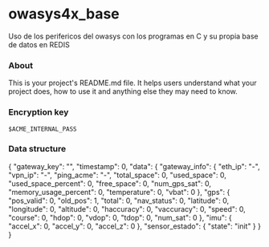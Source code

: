 owasys4x_base
=============

Uso de los perifericos del owasys con los programas en C y su propia base de datos en REDIS

### About

This is your project's README.md file. It helps users understand what your
project does, how to use it and anything else they may need to know.


### Encryption key
```
$ACME_INTERNAL_PASS
```

### Data structure

{
    "gateway_key": "",
    "timestamp": 0,
    "data": {
        "gateway_info": {
            "eth_ip": "-",
            "vpn_ip": "-",
            "ping_acme": "-",
            "total_space": 0,
            "used_space": 0,
            "used_space_percent": 0,
            "free_space": 0,
            "num_gps_sat": 0,
            "memory_usage_percent": 0,
            "temperature": 0,
            "vbat": 0
        },
        "gps": {
            "pos_valid": 0,
            "old_pos": 1,
            "total": 0,
            "nav_status": 0,
            "latitude": 0,
            "longitude": 0,
            "altitude": 0,
            "haccuracy": 0,
            "vaccuracy": 0,
            "speed": 0,
            "course": 0,
            "hdop": 0,
            "vdop": 0,
            "tdop": 0,
            "num_sat": 0
        },
        "imu": {
            "accel_x": 0,
            "accel_y": 0,
            "accel_z": 0
        },
        "sensor_estado": {
            "state": "init"
        }
    }
}
